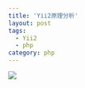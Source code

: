 ```yaml
---
title: 'Yii2原理分析'
layout: post
tags:
  - Yii2
  - php
category: php
---
```


![](http://www.stelin.me/assets/img/php/yii2/request-lifecycle.png)



<!--more-->

